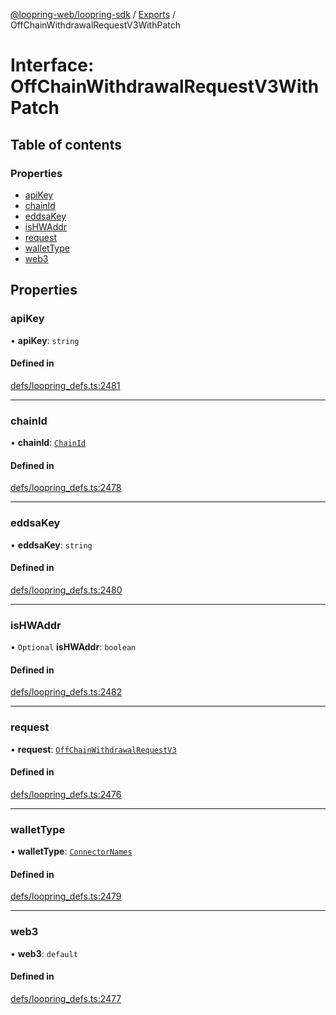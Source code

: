 [@loopring-web/loopring-sdk](../README.md) / [Exports](../modules.md) / OffChainWithdrawalRequestV3WithPatch

# Interface: OffChainWithdrawalRequestV3WithPatch

## Table of contents

### Properties

- [apiKey](OffChainWithdrawalRequestV3WithPatch.md#apikey)
- [chainId](OffChainWithdrawalRequestV3WithPatch.md#chainid)
- [eddsaKey](OffChainWithdrawalRequestV3WithPatch.md#eddsakey)
- [isHWAddr](OffChainWithdrawalRequestV3WithPatch.md#ishwaddr)
- [request](OffChainWithdrawalRequestV3WithPatch.md#request)
- [walletType](OffChainWithdrawalRequestV3WithPatch.md#wallettype)
- [web3](OffChainWithdrawalRequestV3WithPatch.md#web3)

## Properties

### apiKey

• **apiKey**: `string`

#### Defined in

[defs/loopring_defs.ts:2481](https://github.com/Loopring/loopring_sdk/blob/81e0b16/src/defs/loopring_defs.ts#L2481)

___

### chainId

• **chainId**: [`ChainId`](../enums/ChainId.md)

#### Defined in

[defs/loopring_defs.ts:2478](https://github.com/Loopring/loopring_sdk/blob/81e0b16/src/defs/loopring_defs.ts#L2478)

___

### eddsaKey

• **eddsaKey**: `string`

#### Defined in

[defs/loopring_defs.ts:2480](https://github.com/Loopring/loopring_sdk/blob/81e0b16/src/defs/loopring_defs.ts#L2480)

___

### isHWAddr

• `Optional` **isHWAddr**: `boolean`

#### Defined in

[defs/loopring_defs.ts:2482](https://github.com/Loopring/loopring_sdk/blob/81e0b16/src/defs/loopring_defs.ts#L2482)

___

### request

• **request**: [`OffChainWithdrawalRequestV3`](OffChainWithdrawalRequestV3.md)

#### Defined in

[defs/loopring_defs.ts:2476](https://github.com/Loopring/loopring_sdk/blob/81e0b16/src/defs/loopring_defs.ts#L2476)

___

### walletType

• **walletType**: [`ConnectorNames`](../enums/ConnectorNames.md)

#### Defined in

[defs/loopring_defs.ts:2479](https://github.com/Loopring/loopring_sdk/blob/81e0b16/src/defs/loopring_defs.ts#L2479)

___

### web3

• **web3**: `default`

#### Defined in

[defs/loopring_defs.ts:2477](https://github.com/Loopring/loopring_sdk/blob/81e0b16/src/defs/loopring_defs.ts#L2477)
